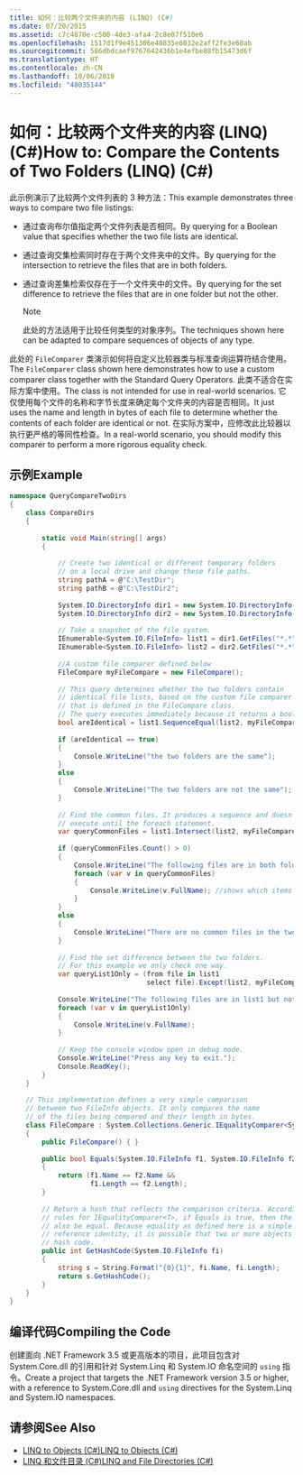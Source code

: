 ```yaml
---
title: 如何：比较两个文件夹的内容 (LINQ) (C#)
ms.date: 07/20/2015
ms.assetid: c7c4870e-c500-4de3-afa4-2c8e07f510e6
ms.openlocfilehash: 1517d1f9e451306e40835e6032e2aff2fe3e60ab
ms.sourcegitcommit: 586dbdcaef9767642436b1e4efbe88fb15473d6f
ms.translationtype: HT
ms.contentlocale: zh-CN
ms.lasthandoff: 10/06/2018
ms.locfileid: "48035144"
---
```

# <a name="how-to-compare-the-contents-of-two-folders-linq-c"></a><span data-ttu-id="8d2f8-102">如何：比较两个文件夹的内容 (LINQ) (C#)</span><span class="sxs-lookup"><span data-stu-id="8d2f8-102">How to: Compare the Contents of Two Folders (LINQ) (C#)</span></span>
<span data-ttu-id="8d2f8-103">此示例演示了比较两个文件列表的 3 种方法：</span><span class="sxs-lookup"><span data-stu-id="8d2f8-103">This example demonstrates three ways to compare two file listings:</span></span>  
  
-   <span data-ttu-id="8d2f8-104">通过查询布尔值指定两个文件列表是否相同。</span><span class="sxs-lookup"><span data-stu-id="8d2f8-104">By querying for a Boolean value that specifies whether the two file lists are identical.</span></span>  
  
-   <span data-ttu-id="8d2f8-105">通过查询交集检索同时存在于两个文件夹中的文件。</span><span class="sxs-lookup"><span data-stu-id="8d2f8-105">By querying for the intersection to retrieve the files that are in both folders.</span></span>  
  
-   <span data-ttu-id="8d2f8-106">通过查询差集检索仅存在于一个文件夹中的文件。</span><span class="sxs-lookup"><span data-stu-id="8d2f8-106">By querying for the set difference to retrieve the files that are in one folder but not the other.</span></span>  
  
    > [!NOTE]
    >  <span data-ttu-id="8d2f8-107">此处的方法适用于比较任何类型的对象序列。</span><span class="sxs-lookup"><span data-stu-id="8d2f8-107">The techniques shown here can be adapted to compare sequences of objects of any type.</span></span>  
  
 <span data-ttu-id="8d2f8-108">此处的 `FileComparer` 类演示如何将自定义比较器类与标准查询运算符结合使用。</span><span class="sxs-lookup"><span data-stu-id="8d2f8-108">The `FileComparer` class shown here demonstrates how to use a custom comparer class together with the Standard Query Operators.</span></span> <span data-ttu-id="8d2f8-109">此类不适合在实际方案中使用。</span><span class="sxs-lookup"><span data-stu-id="8d2f8-109">The class is not intended for use in real-world scenarios.</span></span> <span data-ttu-id="8d2f8-110">它仅使用每个文件的名称和字节长度来确定每个文件夹的内容是否相同。</span><span class="sxs-lookup"><span data-stu-id="8d2f8-110">It just uses the name and length in bytes of each file to determine whether the contents of each folder are identical or not.</span></span> <span data-ttu-id="8d2f8-111">在实际方案中，应修改此比较器以执行更严格的等同性检查。</span><span class="sxs-lookup"><span data-stu-id="8d2f8-111">In a real-world scenario, you should modify this comparer to perform a more rigorous equality check.</span></span>  
  
## <a name="example"></a><span data-ttu-id="8d2f8-112">示例</span><span class="sxs-lookup"><span data-stu-id="8d2f8-112">Example</span></span>  
  
```csharp  
namespace QueryCompareTwoDirs  
{  
    class CompareDirs  
    {  
  
        static void Main(string[] args)  
        {  
  
            // Create two identical or different temporary folders   
            // on a local drive and change these file paths.  
            string pathA = @"C:\TestDir";  
            string pathB = @"C:\TestDir2";  
  
            System.IO.DirectoryInfo dir1 = new System.IO.DirectoryInfo(pathA);  
            System.IO.DirectoryInfo dir2 = new System.IO.DirectoryInfo(pathB);  
  
            // Take a snapshot of the file system.  
            IEnumerable<System.IO.FileInfo> list1 = dir1.GetFiles("*.*", System.IO.SearchOption.AllDirectories);  
            IEnumerable<System.IO.FileInfo> list2 = dir2.GetFiles("*.*", System.IO.SearchOption.AllDirectories);  
  
            //A custom file comparer defined below  
            FileCompare myFileCompare = new FileCompare();  
  
            // This query determines whether the two folders contain  
            // identical file lists, based on the custom file comparer  
            // that is defined in the FileCompare class.  
            // The query executes immediately because it returns a bool.  
            bool areIdentical = list1.SequenceEqual(list2, myFileCompare);  
  
            if (areIdentical == true)  
            {  
                Console.WriteLine("the two folders are the same");  
            }  
            else  
            {  
                Console.WriteLine("The two folders are not the same");  
            }  
  
            // Find the common files. It produces a sequence and doesn't   
            // execute until the foreach statement.  
            var queryCommonFiles = list1.Intersect(list2, myFileCompare);  
  
            if (queryCommonFiles.Count() > 0)  
            {  
                Console.WriteLine("The following files are in both folders:");  
                foreach (var v in queryCommonFiles)  
                {  
                    Console.WriteLine(v.FullName); //shows which items end up in result list  
                }  
            }  
            else  
            {  
                Console.WriteLine("There are no common files in the two folders.");  
            }  
  
            // Find the set difference between the two folders.  
            // For this example we only check one way.  
            var queryList1Only = (from file in list1  
                                  select file).Except(list2, myFileCompare);  
  
            Console.WriteLine("The following files are in list1 but not list2:");  
            foreach (var v in queryList1Only)  
            {  
                Console.WriteLine(v.FullName);  
            }  
  
            // Keep the console window open in debug mode.  
            Console.WriteLine("Press any key to exit.");  
            Console.ReadKey();  
        }  
    }  
  
    // This implementation defines a very simple comparison  
    // between two FileInfo objects. It only compares the name  
    // of the files being compared and their length in bytes.  
    class FileCompare : System.Collections.Generic.IEqualityComparer<System.IO.FileInfo>  
    {  
        public FileCompare() { }  
  
        public bool Equals(System.IO.FileInfo f1, System.IO.FileInfo f2)  
        {  
            return (f1.Name == f2.Name &&  
                    f1.Length == f2.Length);  
        }  
  
        // Return a hash that reflects the comparison criteria. According to the   
        // rules for IEqualityComparer<T>, if Equals is true, then the hash codes must  
        // also be equal. Because equality as defined here is a simple value equality, not  
        // reference identity, it is possible that two or more objects will produce the same  
        // hash code.  
        public int GetHashCode(System.IO.FileInfo fi)  
        {  
            string s = String.Format("{0}{1}", fi.Name, fi.Length);  
            return s.GetHashCode();  
        }  
    }  
}  
```  
  
## <a name="compiling-the-code"></a><span data-ttu-id="8d2f8-113">编译代码</span><span class="sxs-lookup"><span data-stu-id="8d2f8-113">Compiling the Code</span></span>  
 <span data-ttu-id="8d2f8-114">创建面向 .NET Framework 3.5 或更高版本的项目，此项目包含对 System.Core.dll 的引用和针对 System.Linq 和 System.IO 命名空间的 `using` 指令。</span><span class="sxs-lookup"><span data-stu-id="8d2f8-114">Create a project that targets the .NET Framework  version 3.5 or higher, with a reference to System.Core.dll and `using` directives for the System.Linq and System.IO namespaces.</span></span>  
  
## <a name="see-also"></a><span data-ttu-id="8d2f8-115">请参阅</span><span class="sxs-lookup"><span data-stu-id="8d2f8-115">See Also</span></span>

- [<span data-ttu-id="8d2f8-116">LINQ to Objects (C#)</span><span class="sxs-lookup"><span data-stu-id="8d2f8-116">LINQ to Objects (C#)</span></span>](../../../../csharp/programming-guide/concepts/linq/linq-to-objects.md)  
- [<span data-ttu-id="8d2f8-117">LINQ 和文件目录 (C#)</span><span class="sxs-lookup"><span data-stu-id="8d2f8-117">LINQ and File Directories (C#)</span></span>](../../../../csharp/programming-guide/concepts/linq/linq-and-file-directories.md)
